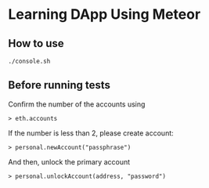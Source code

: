 # Learning DApp Using Meteor

## How to use

`./console.sh`

## Before running tests

Confirm the number of the accounts using 
```
> eth.accounts
```

If the number is less than 2, please create account:
```
> personal.newAccount("passphrase")
```

And then, unlock the primary account
```
> personal.unlockAccount(address, "password")
```
